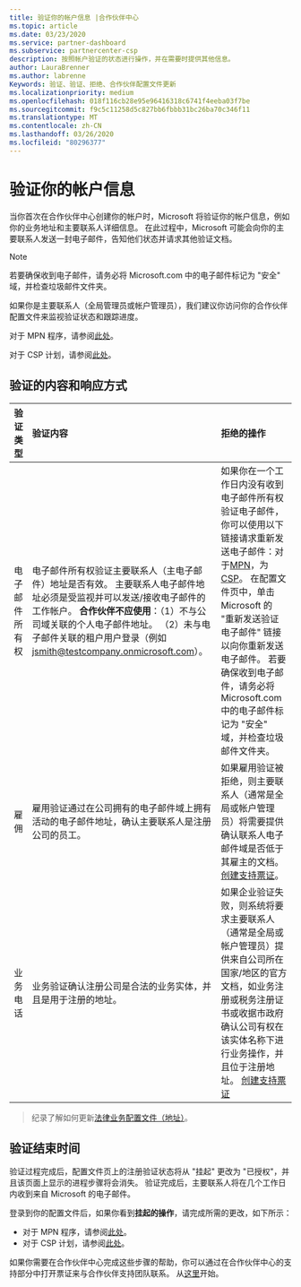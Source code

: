 ```yaml
---
title: 验证你的帐户信息 |合作伙伴中心
ms.topic: article
ms.date: 03/23/2020
ms.service: partner-dashboard
ms.subservice: partnercenter-csp
description: 按照帐户验证的状态进行操作，并在需要时提供其他信息。
author: LauraBrenner
ms.author: labrenne
Keywords: 验证、验证、拒绝、合作伙伴配置文件更新
ms.localizationpriority: medium
ms.openlocfilehash: 018f116cb28e95e96416318c6741f4eeba03f7be
ms.sourcegitcommit: f9c5c11258d5c827bb6fbbb31bc26ba70c346f11
ms.translationtype: MT
ms.contentlocale: zh-CN
ms.lasthandoff: 03/26/2020
ms.locfileid: "80296377"
---
```

# <a name="verify-your-account-information"></a>验证你的帐户信息

当你首次在合作伙伴中心创建你的帐户时，Microsoft 将验证你的帐户信息，例如你的业务地址和主要联系人详细信息。 在此过程中，Microsoft 可能会向你的主要联系人发送一封电子邮件，告知他们状态并请求其他验证文档。 

>[!Note]
>若要确保收到电子邮件，请务必将 Microsoft.com 中的电子邮件标记为 "安全" 域，并检查垃圾邮件文件夹。

如果你是主要联系人（全局管理员或帐户管理员），我们建议你访问你的合作伙伴配置文件来监视验证状态和跟踪进度。

对于 MPN 程序，请参阅[此处](https://partner.microsoft.com/pcv/accountsettings/connectedpartnerprofile)。

对于 CSP 计划，请参阅[此处](https://partner.microsoft.com/pcv/accountsettings/partnerprofile)。


## <a name="what-is-verified-and-how-to-respond"></a>验证的内容和响应方式

|**验证类型**   |**验证内容**   |**拒绝的操作**   |
|----------------------------|:-----------------------------------|:--------------------------------------|
|电子邮件所有权   |电子邮件所有权验证主要联系人（主电子邮件）地址是否有效。 主要联系人电子邮件地址必须是受监视并可以发送/接收电子邮件的工作帐户。 **合作伙伴不应使用**：（1）不与公司域关联的个人电子邮件地址。 （2）未与电子邮件关联的租户用户登录（例如 jsmith@testcompany.onmicrosoft.com）。  |如果你在一个工作日内没有收到电子邮件所有权验证电子邮件，你可以使用以下链接请求重新发送电子邮件：对于[MPN](https://partner.microsoft.com/pcv/accountsettings/connectedpartnerprofile)，为[CSP](https://partner.microsoft.com/pcv/accountsettings/partnerprofile)。 在配置文件页中，单击 Microsoft 的 "重新发送验证电子邮件" 链接以向你重新发送电子邮件。 若要确保收到电子邮件，请务必将 Microsoft.com 中的电子邮件标记为 "安全" 域，并检查垃圾邮件文件夹。|
|雇佣 |雇用验证通过在公司拥有的电子邮件域上拥有活动的电子邮件地址，确认主要联系人是注册公司的员工。|如果雇用验证被拒绝，则主要联系人（通常是全局或帐户管理员）将需要提供确认联系人电子邮件域是否低于其雇主的文档。 [创建支持票证](https://nam06.safelinks.protection.outlook.com/?url=https%3A%2F%2Fpartner.microsoft.com%2Fdashboard%2Fsupport%2Fcsp%2Fservicerequests%2Fcreate%3Fstage%3D2%26topicid%3D21655de7-7dbb-4927-33a2-f60f45feadf3&data=02%7C01%7CLaura.Brenner%40microsoft.com%7C2998df3c6bed41f5585a08d7cf7fbc39%7C72f988bf86f141af91ab2d7cd011db47%7C1%7C0%7C637206019881666017&sdata=9CBn9KSe3hi2nApRNVP6mLE9UX2JBOM1denAKXCutcI%3D&reserved=0)。|
|业务电话   |业务验证确认注册公司是合法的业务实体，并且是用于注册的地址。|如果企业验证失败，则系统将要求主要联系人（通常是全局或帐户管理员）提供来自公司所在国家/地区的官方文档，如业务注册或税务注册证书或收据市政府确认公司有权在该实体名称下进行业务操作，并且位于注册地址。 [创建支持票证](https://nam06.safelinks.protection.outlook.com/?url=https%3A%2F%2Fpartner.microsoft.com%2Fdashboard%2Fsupport%2Fcsp%2Fservicerequests%2Fcreate%3Fstage%3D2%26topicid%3D21655de7-7dbb-4927-33a2-f60f45feadf3&data=02%7C01%7CLaura.Brenner%40microsoft.com%7C2998df3c6bed41f5585a08d7cf7fbc39%7C72f988bf86f141af91ab2d7cd011db47%7C1%7C0%7C637206019881666017&sdata=9CBn9KSe3hi2nApRNVP6mLE9UX2JBOM1denAKXCutcI%3D&reserved=0)|

>纪录了解如何更新[法律业务配置文件（地址）](https://docs.microsoft.com/partner-center/update-your-partner-profile)。

## <a name="when-verification-concludes"></a>验证结束时间


验证过程完成后，配置文件页上的注册验证状态将从 "挂起" 更改为 "已授权"，并且该页面上显示的进程步骤将会消失。
验证完成后，主要联系人将在几个工作日内收到来自 Microsoft 的电子邮件。 

登录到你的配置文件后，如果你看到**挂起的操作**，请完成所需的更改，如下所示：

- 对于 MPN 程序，请参阅[此处](https://partner.microsoft.com/pcv/accountsettings/connectedpartnerprofile)。  
- 对于 CSP 计划，请参阅[此处](https://partner.microsoft.com/pcv/accountsettings/partnerprofile)。

如果你需要在合作伙伴中心完成这些步骤的帮助，你可以通过在合作伙伴中心的支持部分中打开票证来与合作伙伴支持团队联系。  从[这里](https://partner.microsoft.com/dashboard/support/servicerequests/create?stage=2&topicid=21655de7-7dbb-4927-33a2-f60f45feadf3)开始。



